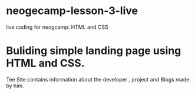 # neogecamp-lesson-3-live
live coding for neogcamp: HTML and CSS
# Buliding simple landing page using HTML and CSS.
Tee Site contains information about the developer , project and Blogs made by him.
